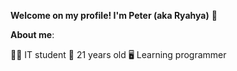 **Welcome on my profile! I'm Peter (aka Ryahya)** 👋

**About me**:

👨‍🎓 IT student
📅 21 years old
🖥️ Learning programmer


